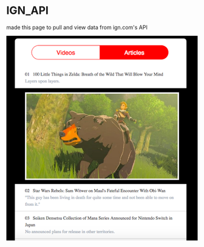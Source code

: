 # IGN_API
made this page to pull and view data from ign.com's API

![alt tag](https://github.com/WorldPierce/IGN_API/blob/master/Screen%20Shot%202017-04-21%20at%206.02.28%20AM.png)
